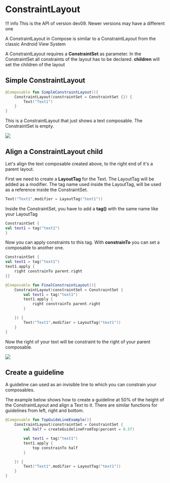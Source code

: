 # ConstraintLayout

!!! info
    This is the API of version dev09. Newer versions may have a different one

A ConstraintLayout in Compose is similar to a ConstraintLayout from the classic Android View System

A ConstraintLayout requires a **ConstraintSet** as parameter. In the ConstraintSet all constraints of the layout has to be declared. **children** will set the children of the layout 

## Simple ConstraintLayout

```kotlin
@Composable fun SimpleConstraintLayout(){
    ConstraintLayout(constraintSet = ConstraintSet {}) {
        Text("Text1")
    }
}
```
This is a ConstraintLayout that just shows a text composable. The ConstraintSet is empty.

<p align="left">
  <img src ="../../images/layout/constraintlayout/simplelayout.png" />
</p>

## Align a ConstraintLayout child
Let's align the text composable created above, to the right end of it's a parent layout.

First we need to create a **LayoutTag** for the Text. The LayoutTag will be added as a modifier. The tag name used inside the LayoutTag, will be used as a reference inside the ConstraintSet.

```kotlin
Text("Text1",modifier = LayoutTag("text1"))
```

Inside the ConstraintSet, you have to add a **tag()** with the same name like your LayoutTag 
```kotlin
ConstraintSet {
val text1 = tag("text1")
}
```

Now you can apply constraints to this tag. With **constrainTo** you can set a composable to another one. 

```kotlin
ConstraintSet {
val text1 = tag("text1")
text1.apply {
    right constrainTo parent.right
}}
```

```kotlin
@Composable fun FinalConstraintLayout(){
    ConstraintLayout(constraintSet = ConstraintSet {
        val text1 = tag("text1")
        text1.apply {
            right constrainTo parent.right
        }

    }) {
        Text("Text1",modifier = LayoutTag("text1"))
    }
}
```

Now the right of your text will be constraint to the right of your parent composable.
<p align="left">
  <img src ="../../images/layout/constraintlayout/constrainParentend.png" />
</p>

## Create a guideline

A guideline can used as an invisible line to which you can constrain your composables.

The example below shows how to create a guideline at 50% of the height of the ConstraintLayout and align a Text to it.
There are similar functions for guidelines from left, right and bottom.

```kotlin
@Composable fun TopGuideLineExample(){
    ConstraintLayout(constraintSet = ConstraintSet {
        val half = createGuidelineFromTop(percent = 0.5f)

        val text1 = tag("text1")
        text1.apply {
            top constrainTo half
        }

    }) {
        Text("Text1",modifier = LayoutTag("text1"))
    }
}
```